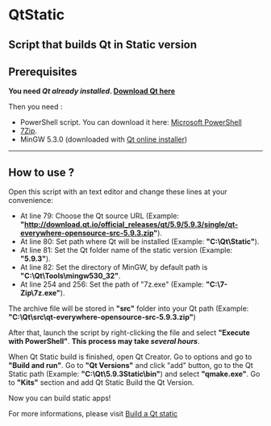 # QtStatic
Script that builds Qt in Static version
---------------------------------------
## Prerequisites

**You need _Qt already installed_. <a href="https://www1.qt.io/download-open-source/" target="_blank">Download Qt here</a>**

Then you need :
 - PowerShell script. You can download it here: <a href="https://www.microsoft.com/en-us/download/details.aspx?id=34595" target="_blank">Microsoft PowerShell</a>
 - <a href="http://www.7-zip.org" target="_blank">7Zip</a>.
 - MinGW 5.3.0 (downloaded with <a href="https://www1.qt.io/download-open-source/" target="_blank">Qt online installer</a>)

---------------------------------------
## How to use ?
Open this script with an text editor and change these lines at your convenience:

- At line 79: Choose the Qt source URL (Example: **"http://download.qt.io/official_releases/qt/5.9/5.9.3/single/qt-everywhere-opensource-src-5.9.3.zip"**).
- At line 80: Set path where Qt will be installed (Example: **"C:\Qt\Static"**).
- At line 81: Set the Qt folder name of the static version (Example: **"5.9.3"**).
- At line 82: Set the directory of MinGW, by default path is **"C:\Qt\Tools\mingw530_32"**.
- At line 254 and 256: Set the path of "7z.exe" (Example: **"C:\7-Zip\7z.exe"**).

The archive file will be stored in **"src"** folder into your Qt path (Example: **"C:\Qt\src\qt-everywhere-opensource-src-5.9.3.zip"**)

After that, launch the script by right-clicking the file and select **"Execute with PowerShell"**. **This process may take _several hours_**.

When Qt Static build is finished, open Qt Creator. Go to options and go to **"Build and run"**. Go to **"Qt Versions"** and click "add" button, go to the Qt Static path (Example: **"C:\Qt\5.9.3Static\bin"**) and select **"qmake.exe"**.
Go to **"Kits"** section and add Qt Static Build the Qt Version.

Now you can build static apps!

For more informations, please visit <a href="https://wiki.qt.io/Building_a_static_Qt_for_Windows_using_MinGW" target="_blank">Build a Qt static</a>
